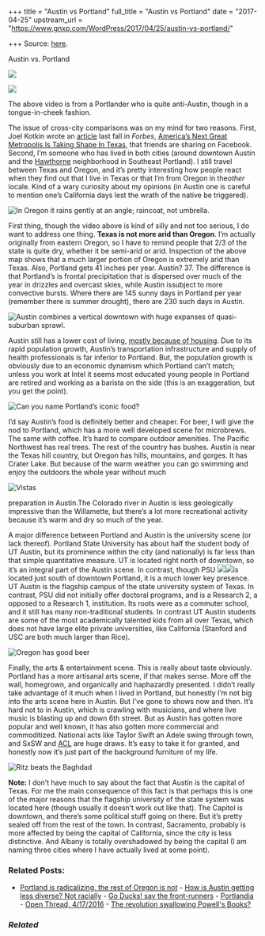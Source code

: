 +++
title = "Austin vs Portland"
full_title = "Austin vs Portland"
date = "2017-04-25"
upstream_url = "https://www.gnxp.com/WordPress/2017/04/25/austin-vs-portland/"

+++
Source: [here](https://www.gnxp.com/WordPress/2017/04/25/austin-vs-portland/).

Austin vs. Portland

  

![](https://i0.wp.com/gnxp.com/WordPress/wp-content/uploads/2017/04/us_precip.gif?resize=300%2C225)

![](https://i0.wp.com/gnxp.com/WordPress/wp-content/uploads/2017/04/us_precip.gif?resize=300%2C225)

The above video is from a Portlander who is quite anti-Austin, though in a tongue-in-cheek fashion.

The issue of cross-city comparisons was on my mind for two reasons. First, Joel Kotkin wrote an [article](https://www.forbes.com/sites/joelkotkin/2016/10/13/the-next-great-american-metropolis-is-taking-shape-in-texas/#efb4fe11e2fb) last fall in *Forbes*, [America’s Next Great Metropolis Is Taking Shape In Texas](https://www.forbes.com/sites/joelkotkin/2016/10/13/the-next-great-american-metropolis-is-taking-shape-in-texas/#efb4fe11e2fb), that friends are sharing on Facebook. Second, I’m someone who has lived in both cities (around downtown Austin and the [Hawthorne](https://en.wikipedia.org/wiki/Hawthorne,_Portland,_Oregon) neighborhood in Southeast Portland). I still travel between Texas and Oregon, and it’s pretty interesting how people react when they find out that I live in Texas or that I’m from Oregon in the*other* locale. Kind of a wary curiosity about my opinions (in Austin one is careful to mention one’s California days lest the wrath of the native be triggered).

![In Oregon it rains gently at an angle; raincoat, not umbrella.](https://i0.wp.com/gnxp.com/WordPress/wp-content/uploads/2017/04/4495098052_65775cdba4_z.jpg?resize=150%2C200)

First thing, though the video above is kind of silly and not too serious, I do want to address one thing. **Texas is not more arid than Oregon**. I’m actually originally from eastern Oregon, so I have to remind people that 2/3 of the state is quite dry, whether it be semi-arid or arid. Inspection of the above map shows that a much larger portion of Oregon is extremely arid than Texas. Also, Portland gets 41 inches per year. Austin? 37. The difference is that Portland’s is frontal precipitation that is dispersed over much of the year in drizzles and overcast skies, while Austin issubject to more convective bursts. Where there are 145 sunny days in Portland per year (remember there is summer drought), there are 230 such days in Austin.

![Austin combines a vertical downtown with huge expanses of quasi-suburban sprawl.](https://i0.wp.com/gnxp.com/WordPress/wp-content/uploads/2017/04/AustinSkyline-Jun2010.jpg?resize=150%2C96)

Austin still has a lower cost of living, [mostly because of housing](http://www.bestplaces.net/cost-of-living/austin-tx/portland-or/70000). Due to its rapid population growth, Austin’s transportation infrastructure and supply of health professionals is far inferior to Portland. But, the population growth is obviously due to an economic dynamism which Portland can’t match; unless you work at Intel it seems most educated young people in Portland are retired and working as a barista on the side (this is an exaggeration, but you get the point).

![Can you name Portland’s iconic food?](https://i0.wp.com/gnxp.com/WordPress/wp-content/uploads/2017/04/6269304452_4737cea779_b.jpg?resize=150%2C99)

I’d say Austin’s food is definitely better and cheaper. For beer, I will give the nod to Portland, which has a more well developed scene for microbrews. The same with coffee. It’s hard to compare outdoor amenities. The Pacific Northwest has real trees. The rest of the country has bushes. Austin is near the Texas hill country, but Oregon has hills, mountains, and gorges. It has Crater Lake. But because of the warm weather you can go swimming and enjoy the outdoors the whole year without much

![Vistas](https://i0.wp.com/gnxp.com/WordPress/wp-content/uploads/2017/04/Portland_OR_and_Mount_Hood_from_Pittock_Mansion.jpg?resize=150%2C100)

preparation in Austin.The Colorado river in Austin is less geologically impressive than the Willamette, but there’s a lot more recreational activity because it’s warm and dry so much of the year.

A major difference between Portland and Austin is the university scene (or lack thereof). Portland State University has about half the student body of UT Austin, but its prominence within the city (and nationally) is far less than that simple quantitative measure. UT is located right north of downtown, so it’s an integral part of the Austin scene. In contrast, though PSU [![](https://i0.wp.com/gnxp.com/WordPress/wp-content/uploads/2017/04/3127176986_679b679915_b.jpg?resize=150%2C151)![](https://i0.wp.com/gnxp.com/WordPress/wp-content/uploads/2017/04/3127176986_679b679915_b.jpg?resize=150%2C151)](https://www.amazon.com/exec/obidos/ASIN/B009K7W5QQ/geneexpressio-20)is located just south of downtown Portland, it is a much lower key presence. UT Austin is the flagship campus of the state university system of Texas. In contrast, PSU did not initially offer doctoral programs, and is a Research 2, a opposed to a Research 1, institution. Its roots were as a commuter school, and it still has many non-traditional students. In contrast UT Austin students are some of the most academically talented kids from all over Texas, which does not have large elite private universities, like California (Stanford and USC are both much larger than Rice).

![Oregon has good beer](https://i0.wp.com/gnxp.com/WordPress/wp-content/uploads/2017/04/4556494976_4973f4b602_b.jpg?resize=175%2C131)

Finally, the arts & entertainment scene. This is really about taste obviously. Portland has a more artisanal arts scene, if that makes sense. More off the wall, homegrown, and organically and haphazardly presented. I didn’t really take advantage of it much when I lived in Portland, but honestly I’m not big into the arts scene here in Austin. But I’ve gone to shows now and then. It’s hard not to in Austin, which is crawling with musicians, and where live music is blasting up and down 6th street. But as Austin has gotten more popular and well known, it has also gotten more commercial and commoditized. National acts like Taylor Swift an Adele swing through town, and SxSW and [ACL](https://www.aclfestival.com/) are huge draws. It’s easy to take it for granted, and honestly now it’s just part of the background furniture of my life.

![Ritz beats the Baghdad](https://i0.wp.com/gnxp.com/WordPress/wp-content/uploads/2017/04/7572296180_d4972353a6_b.jpg?resize=200%2C150)

**Note:** I don’t have much to say about the fact that Austin is the capital of Texas. For me the main consequence of this fact is that perhaps this is one of the major reasons that the flagship university of the state system was located here (though usually it doesn’t work out like that). The Capitol is downtown, and there’s some political stuff going on there. But it’s pretty sealed off from the rest of the town. In contrast, Sacramento, probably is more affected by being the capital of California, since the city is less distinctive. And Albany is totally overshadowed by being the capital (I am naming three cities where I have actually lived at some point).

### Related Posts:

- [Portland is radicalizing, the rest of Oregon is
  not](https://www.gnxp.com/WordPress/2020/09/05/portland-is-radicalizing-the-rest-of-oregon-is-not/) - [How is Austin getting less diverse? Not
  racially](https://www.gnxp.com/WordPress/2019/01/05/how-is-austin-getting-less-diverse-not-racially/) - [Go Ducks! say the
  front-runners](https://www.gnxp.com/WordPress/2014/10/03/go-ducks-say-the-front-runners/) - [Portlandia](https://www.gnxp.com/WordPress/2011/01/22/portlandia/) - [Open Thread,
  4/17/2016](https://www.gnxp.com/WordPress/2016/04/17/open-thread-4172016/) - [The revolution swallowing Powell's
  Books?](https://www.gnxp.com/WordPress/2011/05/27/the-revolution-swallowing-powells-books/)

### *Related*

[](https://www.addtoany.com/add_to/facebook?linkurl=https%3A%2F%2Fwww.gnxp.com%2FWordPress%2F2017%2F04%2F25%2Faustin-vs-portland%2F&linkname=Austin%20vs.%20Portland "Facebook")[](https://www.addtoany.com/add_to/twitter?linkurl=https%3A%2F%2Fwww.gnxp.com%2FWordPress%2F2017%2F04%2F25%2Faustin-vs-portland%2F&linkname=Austin%20vs.%20Portland "Twitter")[](https://www.addtoany.com/add_to/email?linkurl=https%3A%2F%2Fwww.gnxp.com%2FWordPress%2F2017%2F04%2F25%2Faustin-vs-portland%2F&linkname=Austin%20vs.%20Portland "Email")[](https://www.addtoany.com/share)
